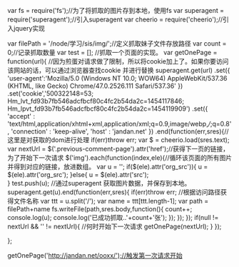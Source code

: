 var fs = require('fs');//为了将抓取的图片存到本地，使用fs
var superagent = require('superagent');//引入superagent
var cheerio = require('cheerio');//引入jquery实现
 
var filePath = '/node/学习/sis/img/';//定义抓取妹子文件存放路径
var count = 0;//记录抓取数量
var test = [];
//抓取一个页面的实现。
var getOnePage = function(url){
    //因为煎蛋对请求做了限制，所以将cookie加上了。如果你要访问该网站的话，可以通过浏览器查找cookie 并进行替换
    superagent.get(url)
    .set({
            'user-agent':'Mozilla/5.0 (Windows NT 10.0; WOW64) AppleWebKit/537.36 (KHTML, like Gecko) Chrome/47.0.2526.111 Safari/537.36'
    })
    .set('cookie','500322148=53; Hm_lvt_fd93b7fb546adcfbcf80c4fc2b54da2c=1454117846; Hm_lpvt_fd93b7fb546adcfbcf80c4fc2b54da2c=1454119909')
    .set({
        'accept' : 'text/html,application/xhtml+xml,application/xml;q=0.9,image/webp,*/*;q=0.8',
        'connection' : 'keep-alive',
        'host' : 'jandan.net'
    })
    .end(function(err,sres){//这里是对获取的dom进行处理
        if(err)throw err;
        var $ = cheerio.load(sres.text);
        var nextUrl = $('.previous-comment-page').attr('href');//获得下一页的链接，为了开始下一次请求
        $('img').each(function(index,ele){//循环该页面的所有图片并得到对应的链接，放进数组。
            var u = '';
            if($(ele).attr('org_src')){
                u = $(ele).attr('org_src');
            }else{
                u = $(ele).attr('src');    
            }
            test.push(u);
            //通过superagent 获取图片数据，并保存到本地。
            superagent.get(u).end(function(err,sres){
                if(err)throw err;
                //根据访问路径获得文件名称
                var ttt = u.split('/');
                var name = ttt[ttt.length-1];
                var path = filePath+name
                fs.writeFile(path,sres.body,function(){
                    count++;
                    console.log(u);
                    console.log('已成功抓取..'+count+'张');
                });
            });
        });
        if(null != nextUrl && '' != nextUrl){ //何时开始下一次请求
            getOnePage(nextUrl);
        }
    }); 
 
};
 
getOnePage('http://jandan.net/ooxx/');//触发第一次请求开始